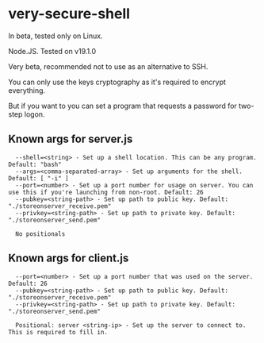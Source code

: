 # very-secure-shell
In beta, tested only on Linux.

Node.JS. Tested on v19.1.0

Very beta, recommended not to use as an alternative to SSH.

You can only use the keys cryptography as it's required to encrypt everything.

But if you want to you can set a program that requests a password for two-step logon.

## Known args for server.js
```
  --shell=<string> - Set up a shell location. This can be any program. Default: "bash"
  --args=<comma-separated-array> - Set up arguments for the shell. Default: [ "-i" ]
  --port=<number> - Set up a port number for usage on server. You can use this if you're launching from non-root. Default: 26
  --pubkey=<string-path> - Set up path to public key. Default: "./storeonserver_receive.pem"
  --privkey=<string-path> - Set up path to private key. Default: "./storeonserver_send.pem"

  No positionals
```

## Known args for client.js
```
  --port=<number> - Set up a port number that was used on the server. Default: 26
  --pubkey=<string-path> - Set up path to public key. Default: "./storeonserver_receive.pem"
  --privkey=<string-path> - Set up path to private key. Default: "./storeonserver_send.pem"

  Positional: server <string-ip> - Set up the server to connect to. This is required to fill in.
```
